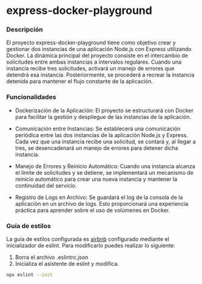 # express-docker-playground

### Descripción
El proyecto express-docker-playground tiene como objetivo crear y gestionar dos instancias de una aplicación Node.js con Express utilizando Docker. La dinámica principal del proyecto consiste en el intercambio de solicitudes entre ambas instancias a intervalos regulares. Cuando una instancia recibe tres solicitudes, activará un manejo de errores que detendrá esa instancia. Posteriormente, se procederá a recrear la instancia detenida para mantener el flujo constante de la aplicación.

### Funcionalidades
- Dockerización de la Aplicación: El proyecto se estructurará con Docker para facilitar la gestión y despliegue de las instancias de la aplicación.

- Comunicación entre Instancias: Se establecerá una comunicación periódica entre las dos instancias de la aplicación Node.js y Express. Cada vez que una instancia recibe una solicitud, se contará y, al llegar a tres, se desencadenará un manejo de errores para detener dicha instancia.

- Manejo de Errores y Reinicio Automático: Cuando una instancia alcanza el límite de solicitudes y se detiene, se implementará un mecanismo de reinicio automático para crear una nueva instancia y mantener la continuidad del servicio.

- Registro de Logs en Archivo: Se guardará el log de la consola de la aplicación en un archivo de logs. Esto proporcionará una experiencia práctica para aprender sobre el uso de volúmenes en Docker.

### Guía de estilos
La guía de estilos configurada es [airbnb](https://github.com/airbnb/javascript) configurado mediante el inicializador de eslint. Para modificarlo puedes realizar lo siguiente:

1. Borra el archivo .eslintrc.json
2. Inicializa el asistente de eslint y modifica.
```bash
npx eslint --init
```